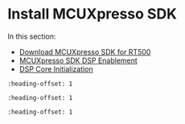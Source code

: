 # Install MCUXpresso SDK

In this section:

-   [Download MCUXpresso SDK for RT500](download_mcuxpresso_sdk_for_rt500.md)
-   [MCUXpresso SDK DSP Enablement](mcuxpresso_sdk_dsp_enablement.md)
-   [DSP Core Initialization](dsp_core_initialization.md)


```{include} ../topics/download_mcuxpresso_sdk_for_rt500.md
:heading-offset: 1
```

```{include} ../topics/mcuxpresso_sdk_dsp_enablement.md
:heading-offset: 1
```

```{include} ../topics/dsp_core_initialization.md
:heading-offset: 1
```


